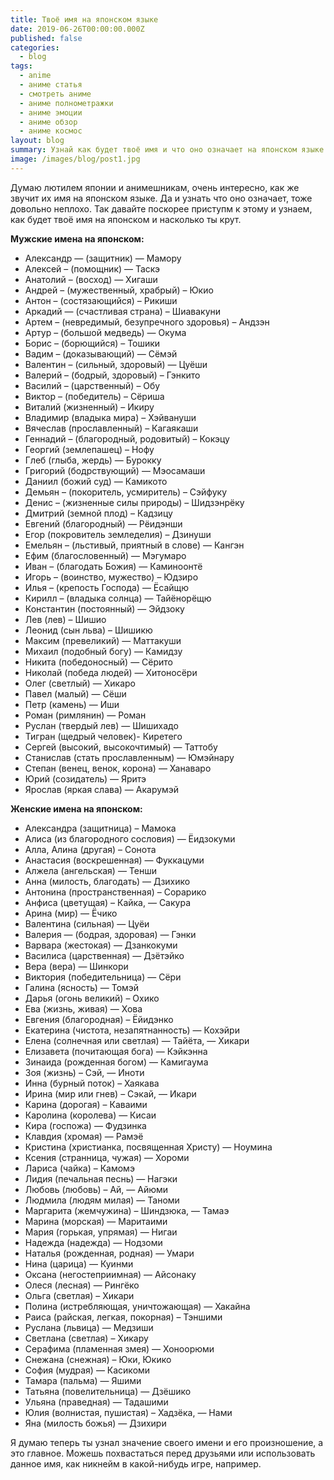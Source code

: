 ```yaml
---
title: Твоё имя на японском языке
date: 2019-06-26T00:00:00.000Z
published: false
categories:
  - blog
tags:
  - anime
  - аниме статья
  - смотреть аниме
  - аниме полнометражки
  - аниме эмоции
  - аниме обзор
  - аниме космос
layout: blog
summary: Узнай как будет твоё имя и что оно означает на японском языке
image: /images/blog/post1.jpg
---
```


Думаю лютилем японии и анимешникам, очень интересно, как же звучит их имя на японском языке. Да и узнать что оно означает, тоже довольно неплохо. Так давайте поскорее приступм к этому и узнаем, как будет твоё имя на японском и насколько ты крут.

**Мужские имена на японском:**
- Александр — (защитник) — Мамору
- Алексей – (помощник) — Таскэ
- Анатолий – (восход) — Хигаши
- Андрей – (мужественный, храбрый) – Юкио
- Антон – (состязающийся) – Рикиши
- Аркадий — (счастливая страна) – Шиавакуни
- Артем – (невредимый, безупречного здоровья) – Андзэн
- Артур – (большой медведь) — Окума
- Борис – (борющийся) – Тошики
- Вадим – (доказывающий) — Сёмэй
- Валентин – (сильный, здоровый) — Цуёши
- Валерий – (бодрый, здоровый) – Гэнкито
- Василий – (царственный) – Обу
- Виктор – (победитель) – Сёриша
- Виталий (жизненный) – Икиру
- Владимир (владыка мира) – Хэйвануши
- Вячеслав (прославленный) – Кагаякаши
- Геннадий – (благородный, родовитый) – Кокэцу
- Георгий (землепашец) – Нофу
- Глеб (глыба, жердь) — Бурокку
- Григорий (бодрствующий) — Мэосамаши
- Даниил (божий суд) — Камикото
- Демьян – (покоритель, усмиритель) – Сэйфуку
- Денис – (жизненные силы природы) – Шидзэнрёку
- Дмитрий (земной плод) – Кадзицу
- Евгений (благородный) — Рёидэнши
- Егор (покровитель земледелия) – Дзинуши
- Емельян – (льстивый, приятный в слове) — Кангэн
- Ефим (благословенный) — Мэгумаро
- Иван – (благодать Божия) — Каминоонтё
- Игорь – (воинство, мужество) – Юдзиро
- Илья – (крепость Господа) — Ёсайщю
- Кирилл – (владыка солнца) — Тайёнорёщю
- Константин (постоянный) — Эйдзоку
- Лев (лев) – Шишио
- Леонид (сын льва) – Шишикю
- Максим (превеликий) — Маттакуши
- Михаил (подобный богу) — Камидзу
- Никита (победоносный) — Сёрито
- Николай (победа людей) — Хитоносёри
- Олег (светлый) — Хикаро
- Павел (малый) — Сёши
- Петр (камень) — Иши
- Роман (римлянин) — Роман
- Руслан (твердый лев) — Шишихадо
- Тигран (щедрый человек)- Киретего
- Сергей (высокий, высокочтимый) — Таттобу
- Станислав (стать прославленным) — Юмэйнару
- Степан (венец, венок, корона) — Ханаваро
- Юрий (созидатель) — Яритэ
- Ярослав (яркая слава) — Акарумэй

**Женские имена на японском:**
- Александра (защитница) – Мамока
- Алиса (из благородного сословия) — Ёидзокуми
- Алла, Алина (другая) – Сонота
- Анастасия (воскрешенная) — Фуккацуми
- Алжела (ангельская) — Тенши
- Анна (милость, благодать) — Дзихико
- Антонина (пространственная) – Сорарико
- Анфиса (цветущая) – Кайка, — Сакура
- Арина (мир) — Ёчико
- Валентина (сильная) — Цуёи
- Валерия — (бодрая, здоровая) — Гэнки
- Варвара (жестокая) — Дзанкокуми
- Василиса (царственная) — Дзётэйко
- Вера (вера) — Шинкори
- Виктория (победительница) — Сёри
- Галина (ясность) — Томэй
- Дарья (огонь великий) – Охико
- Ева (жизнь, живая) — Хова
- Евгения (благородная) – Ёйидэнко
- Екатерина (чистота, незапятнанность) — Кохэйри
- Елена (солнечная или светлая) — Тайёта, — Хикари
- Елизавета (почитающая бога) — Кэйкэнна
- Зинаида (рожденная богом) — Камигаума
- Зоя (жизнь) – Сэй, — Иноти
- Инна (бурный поток) – Хаякава
- Ирина (мир или гнев) – Сэкай, — Икари
- Карина (дорогая) – Каваими
- Каролина (королева) — Кисаи
- Кира (госпожа) — Фудзинка
- Клавдия (хромая) — Рамэё
- Кристина (христианка, посвященная Христу) — Ноумина
- Ксения (странница, чужая) — Хороми
- Лариса (чайка) – Камомэ
- Лидия (печальная песнь) — Нагэки
- Любовь (любовь) – Ай, — Айюми
- Людмила (людям милая) — Таноми
- Маргарита (жемчужина) – Шиндзюка, — Тамаэ
- Марина (морская) — Маритаими
- Мария (горькая, упрямая) — Нигаи
- Надежда (надежда) — Нодзоми
- Наталья (рожденная, родная) — Умари
- Нина (царица) — Куинми
- Оксана (негостеприимная) — Айсонаку
- Олеся (лесная) — Рингёко
- Ольга (светлая) – Хикари
- Полина (истребляющая, уничтожающая) — Хакайна
- Раиса (райская, легкая, покорная) – Тэншими
- Руслана (львица) — Медзиши
- Светлана (светлая) – Хикару
- Серафима (пламенная змея) — Хоноорюми
- Снежана (снежная) – Юки, Юкико
- София (мудрая) — Касикоми
- Тамара (пальма) — Яшими
- Татьяна (повелительница) — Дзёшико
- Ульяна (праведная) — Тадашими
- Юлия (волнистая, пушистая) – Хадзёка, — Нами
- Яна (милость божья) — Дзихири

Я думаю теперь ты узнал значение своего имени и его произношение, а это главное. Можешь похвастаться перед друзьями или использовать данное имя, как никнейм в какой-нибудь игре, например.
